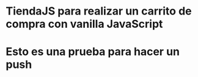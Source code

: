 # TiendaJS para realizar un carrito de compra con vanilla JavaScript 
# Esto es una prueba para hacer un push